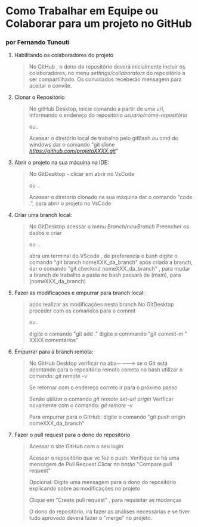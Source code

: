 # Como Trabalhar em Equipe ou Colaborar para um projeto no GitHub
### por Fernando Tunouti
1. Habilitando os colaboradores do projeto
    > No GitHub , o dono do repositório deverá inicialmente incluir os colaboradores, no menu _settings/collaborators_ do repositório a ser compartilhado.
    > Os convidados receberão mensagem para aceitar o convite.
  
1. Clonar o Repositório
    > No gitHub Desktop, inicie clonando a partir de uma url, informando o endereço do repositório _usuario/nome-repositório_
    > 
    > ou..
    > 
    > Acessar o diretório local de trabalho pelo gitBash ou cmd do windows
    > dar o comando "git clone _https://github.com/projetoXXXX.git"_

1. Abrir o projeto na sua máquina na IDE:
    > No GitDesktop - clicar em abrir no VsCode
    > 
    > ou ..
    > 
    > Acessar o diretorio clonado na sua máquina
    > dar o comando "code .", para abrir o projeto no VsCode

1. Criar uma branch local:
    > No GitDesktop acessar o menu _Branch/newBranch_
    > Preencher os dados e criar
    > 
    > ou ..
    > 
    > abra um terminal do VScode , de preferencia o bash
    > digite o comando "git branch nomeXXX_da_branch"
    > após criada a branch, dar o comando "git checkout nomeXXX_da_branch" , para mudar a branch de trabalho
    > a pasta no bash passará de (main), para (nomeXXX_da_branch)

1. Fazer as modificaçoes e empurrar para branch local:
    > após realizar as modificações nesta branch
    > No GitDesktop proceder com os comandos para o commit
    >  
    > ou..
    > 
    > digite o comando "git add ."
    > digite o commando "git commit-m " XXXX comentários"

1. Empurrar para a branch remota:
    > No GitHub Desktop verificar na aba----->  se o Git está apontando para o repositório remoto correto 
    > no bash utilizar o comando: _git remote -v_
    > 
    > Se retornar com o endereço correto ir para o próximo passo
    > 
    > Senão utilizar o comando _git remote set-url origin <https-url>_
    > Verificar novamente com o comando:  _git remote -v_
    >
    > Para empurrar para o GitHub: digite o comando "git push origin nomeXXX_da_branch"

1. Fazer o pull request para o dono do repositório
    > Acessar o site GitHub com o seu login
    >
    > Acessar o repositório que vc fez o push.
    > Verifique se há uma mensagem de Pull Request
    > Clicar no botão "Compare pull request" 
    >
    > Opcional: Digite uma mensagem para o dono do repositório explicando sobre as modificações no projeto
    >
    > Clique em "Create pull request" , para requisitar as mudanças
    >
    > O dono do repositório, irá fazer as análises necessárias e se tiver tudo aprovado deverá fazer o "merge" no projeto.
